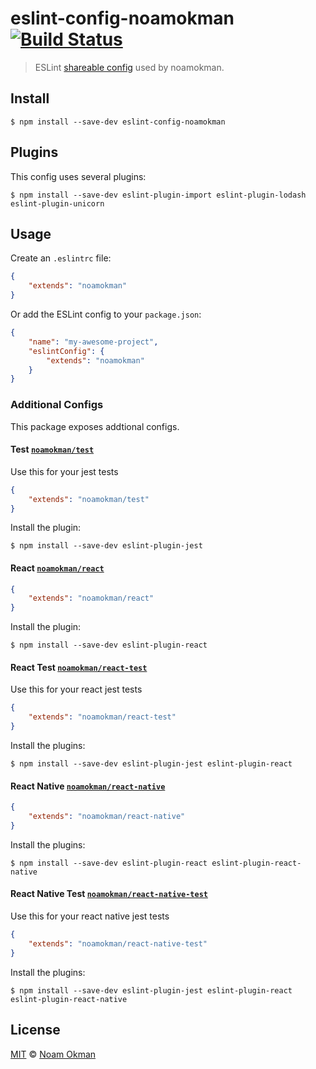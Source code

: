 # eslint-config-noamokman [![Build Status](https://travis-ci.org/noamokman/eslint-config-noamokman.svg)](https://travis-ci.org/noamokman/eslint-config-noamokman)

> ESLint [shareable config](http://eslint.org/docs/developer-guide/shareable-configs.html) used by noamokman.


## Install

```
$ npm install --save-dev eslint-config-noamokman
```

## Plugins

This config uses several plugins:

```
$ npm install --save-dev eslint-plugin-import eslint-plugin-lodash eslint-plugin-unicorn
```

## Usage

Create an `.eslintrc` file:

```json
{
	"extends": "noamokman"
}
```

Or add the ESLint config to your `package.json`:

```json
{
	"name": "my-awesome-project",
	"eslintConfig": {
		"extends": "noamokman"
	}
}
```

### Additional Configs

This package exposes addtional configs.

#### Test [`noamokman/test`](test.json)

Use this for your jest tests

```json
{
	"extends": "noamokman/test"
}
```

Install the plugin:
```
$ npm install --save-dev eslint-plugin-jest
```


#### React [`noamokman/react`](react.json)

```json
{
	"extends": "noamokman/react"
}
```

Install the plugin:
```
$ npm install --save-dev eslint-plugin-react
```

#### React Test [`noamokman/react-test`](react-test.json)

Use this for your react jest tests

```json
{
	"extends": "noamokman/react-test"
}
```

Install the plugins:
```
$ npm install --save-dev eslint-plugin-jest eslint-plugin-react
```

#### React Native [`noamokman/react-native`](react-native.json)

```json
{
	"extends": "noamokman/react-native"
}
```

Install the plugins:
```
$ npm install --save-dev eslint-plugin-react eslint-plugin-react-native
```

#### React Native Test [`noamokman/react-native-test`](react-native-test.json)

Use this for your react native jest tests

```json
{
	"extends": "noamokman/react-native-test"
}
```

Install the plugins:
```
$ npm install --save-dev eslint-plugin-jest eslint-plugin-react eslint-plugin-react-native
```

## License

[MIT](LICENSE) © [Noam Okman](https://github.com/noamokman)
